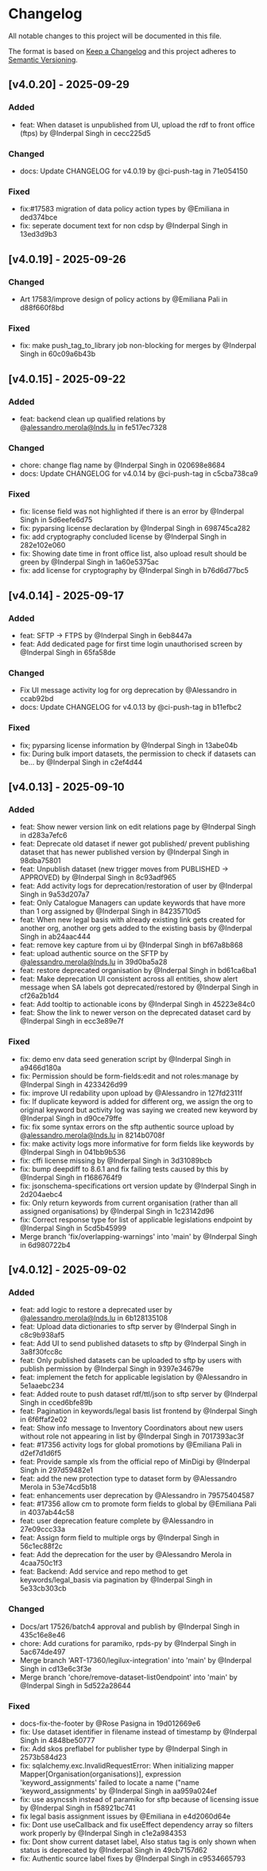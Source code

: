 # Changelog

All notable changes to this project will be documented in this file.

The format is based on <u>Keep a Changelog</u> and this project adheres to <u>Semantic Versioning</u>.

## [v4.0.20] - 2025-09-29

### Added
- feat: When dataset is unpublished from UI, upload the rdf to front office (ftps) by @Inderpal Singh in cecc225d5

### Changed
- docs: Update CHANGELOG for v4.0.19 by @ci-push-tag in 71e054150

### Fixed
- fix:#17583 migration of data policy action types by @Emiliana in ded374bce
- fix: seperate document text for non cdsp by @Inderpal Singh in 13ed3d9b3


## [v4.0.19] - 2025-09-26

### Changed
- Art 17583/improve design of policy actions by @Emiliana Pali in d88f660f8bd

### Fixed
- fix: make push_tag_to_library job non-blocking for merges by @Inderpal Singh in 60c09a6b43b


## [v4.0.15] - 2025-09-22

### Added
- feat: backend clean up qualified relations by @alessandro.merola@lnds.lu in fe517ec7328

### Changed
- chore: change flag name by @Inderpal Singh in 020698e8684
- docs: Update CHANGELOG for v4.0.14 by @ci-push-tag in c5cba738ca9

### Fixed
- fix: license field was not highlighted if there is an error by @Inderpal Singh in 5d6eefe6d75
- fix: pyparsing license declaration by @Inderpal Singh in 698745ca282
- fix: add cryptography concluded license by @Inderpal Singh in 282e102e060
- fix: Showing date time in front office list, also upload result should be green by @Inderpal Singh in 1a60e5375ac
- fix: add license for cryptography by @Inderpal Singh in b76d6d77bc5


## [v4.0.14] - 2025-09-17

### Added
- feat: SFTP -> FTPS by @Inderpal Singh in 6eb8447a
- feat: Add dedicated page for first time login unauthorised screen by @Inderpal Singh in 65fa58de

### Changed
- Fix UI message activity log for org deprecation by @Alessandro in ccab92bd
- docs: Update CHANGELOG for v4.0.13 by @ci-push-tag in b11efbc2

### Fixed
- fix; pyparsing license information by @Inderpal Singh in 13abe04b
- fix: During bulk import datasets, the permission to check if datasets can be... by @Inderpal Singh in c2ef4d44


## [v4.0.13] - 2025-09-10

### Added
- feat: Show newer version link on edit relations page by @Inderpal Singh in d283a7efc6
- feat: Deprecate old dataset if newer got published/ prevent publishing dataset that has newer published version by @Inderpal Singh in 98dba75801
- feat: Unpublish dataset (new trigger moves from PUBLISHED -> APPROVED) by @Inderpal Singh in 8c93adf965
- feat: Add activity logs for deprecation/restoration of user by @Inderpal Singh in 9a53d207a7
- feat: Only Catalogue Managers can update keywords that have more than 1 org assigned by @Inderpal Singh in 84235710d5
- feat: When new legal basis with already existing link gets created for another org, another org gets added to the existing basis by @Inderpal Singh in ab24aac444
- feat: remove key capture from ui by @Inderpal Singh in bf67a8b868
- feat: upload authentic source on the SFTP by @alessandro.merola@lnds.lu in 39d0ba5a28
- feat: restore deprecated organisation by @Inderpal Singh in bd61ca6ba1
- feat: Make deprecation UI consistent across all entities, show alert message when SA labels got deprecated/restored by @Inderpal Singh in cf26a2b1d4
- feat: Add tooltip to actionable icons by @Inderpal Singh in 45223e84c0
- feat: Show the link to newer verson on the deprecated dataset card by @Inderpal Singh in ecc3e89e7f

### Fixed
- fix: demo env data seed generation script by @Inderpal Singh in a9466d180a
- fix: Permission should be form-fields:edit and not roles:manage by @Inderpal Singh in 4233426d99
- fix: improve UI redability upon upload by @Alessandro in 127fd2311f
- fix: If duplicate keyword is added for different org, we assign the org to original keyword but activity log was saying we created new keyword by @Inderpal Singh in d90ce79ffe
- fix: fix some syntax errors on the sftp authentic source upload by @alessandro.merola@lnds.lu in 8214b0708f
- fix: make activity logs more informative for form fields like keywords by @Inderpal Singh in 041bb9b536
- fix: cffi license missing by @Inderpal Singh in 3d31089bcb
- fix: bump deepdiff to 8.6.1 and fix failing tests caused by this by @Inderpal Singh in f1686764f9
- fix: jsonschema-specifications ort version update by @Inderpal Singh in 2d204aebc4
- fix: Only return keywords from current organisation (rather than all assigned organisations) by @Inderpal Singh in 1c23142d96
- fix: Correct response type for list of applicable legislations endpoint by @Inderpal Singh in 5cd5b45999
- Merge branch 'fix/overlapping-warnings' into 'main' by @Inderpal Singh in 6d980722b4


## [v4.0.12] - 2025-09-02

### Added
- feat: add logic to restore a deprecated user by @alessandro.merola@lnds.lu in 6b128135108
- feat: Upload data dictionaries to sftp server by @Inderpal Singh in c8c9b938af5
- feat: Add UI to send published datasets to sftp by @Inderpal Singh in 3a8f30fcc8c
- feat: Only published datasets can be uploaded to sftp by users with publish permission by @Inderpal Singh in 9397e34679e
- feat: implement the fetch for applicable legislation by @Alessandro in 5e1aaebc234
- feat: Added route to push dataset rdf/ttl/json to sftp server by @Inderpal Singh in cced6bfe89b
- feat: Pagination in keywords/legal basis list frontend by @Inderpal Singh in 6f6ffaf2e02
- feat: Show info message to Inventory Coordinators about new users without role not appearing in list by @Inderpal Singh in 7017393ac3f
- feat: #17356 activity logs for global promotions by @Emiliana Pali in d2ef7d1d6f5
- feat: Provide sample xls from the official repo of MinDigi by @Inderpal Singh in 297d59482e1
- feat: add the new protection type to dataset form by @Alessandro Merola in 53e74cd5b18
- feat: enhancements user deprecation by @Alessandro in 79575404587
- feat: #17356 allow cm to promote form fields to global by @Emiliana Pali in 4037ab44c58
- feat: user deprecation feature complete by @Alessandro in 27e09ccc33a
- feat: Assign form field to multiple orgs by @Inderpal Singh in 56c1ec88f2c
- feat: Add the deprecation for the user by @Alessandro Merola in 4caa750c1f3
- feat: Backend: Add service and repo method to get keywords/legal_basis via pagination by @Inderpal Singh in 5e33cb303cb

### Changed
- Docs/art 17526/batch4 approval and publish by @Inderpal Singh in 435c16e8e46
- chore: Add curations for paramiko, rpds-py by @Inderpal Singh in 5ac674de497
- Merge branch 'ART-17360/legilux-integration' into 'main' by @Inderpal Singh in cd13e6c3f3e
- Merge branch 'chore/remove-dataset-list0endpoint' into 'main' by @Inderpal Singh in 5d522a28644

### Fixed
- docs-fix-the-footer by @Rose Pasigna in 19d012669e6
- fix: Use dataset identifier in filename instead of timestamp by @Inderpal Singh in 4848be50777
- fix: Add skos preflabel for publisher type by @Inderpal Singh in 2573b584d23
- fix: sqlalchemy.exc.InvalidRequestError: When initializing mapper Mapper[Organisation(organisations)], expression 'keyword_assignments' failed to locate a name ("name 'keyword_assignments' by @Inderpal Singh in aa959a024ef
- fix: use asyncssh instead of paramiko for sftp because of licensing issue by @Inderpal Singh in f58921bc741
- fix legal basis assignment issues by @Emiliana in e4d2060d64e
- fix: Dont use useCallback and fix useEffect dependency array so filters work properly by @Inderpal Singh in c1e2a984353
- fix: Dont show current dataset label, Also status tag is only shown when status is deprecated by @Inderpal Singh in 49cb7157d62
- fix: Authentic source label fixes by @Inderpal Singh in c9534665793



